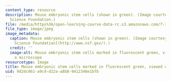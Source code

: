 ```yaml
---
content_type: resource
description: Mouse embryonic stem cells (shown in green). (Image courtesy of the National
  Science Foundation.)
file: /media/https%3A/open-learning-course-data-rc.s3.amazonaws.com/7-349-stem-cells-a-cure-or-disease-spring-2011/9d2dc861a9c4d22aa8b89412348e1bfb_7-349s11.jpg
file_type: image/jpeg
image_metadata:
  caption: Mouse embryonic stem cells (shown in green). (Image courtesy of the [National
    Science Foundation](http://www.nsf.gov/).)
  credit: ''
  image-alt: Mouse embryonic stem cells marked in fluorescent green, viewed under
    a microscope
resourcetype: Image
title: Mouse embryonic stem cells marked in fluorescent green, viewed under a microscope
uid: 9d2dc861-a9c4-d22a-a8b8-9412348e1bfb
---
```

